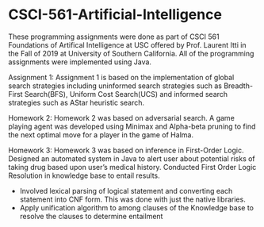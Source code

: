 # CSCI-561-Artificial-Intelligence

These programming assignments were done as part of CSCI 561 Foundations of Artifical Intelligence at USC offered by Prof. Laurent Itti in the Fall of 2019 at University of Southern California. All of the programming assignments were implemented using Java.

Assignment 1:
Assignment 1 is based on the implementation of global search strategies including uninformed search strategies such as Breadth-First Search(BFS), Uniform Cost Search(UCS) and informed search strategies such as AStar heuristic search.            

Homework 2:
Homework 2 was based on adversarial search. A game playing agent was developed using Minimax and Alpha-beta pruning to find the next optimal move for a player in the game of Halma.            

Homework 3:
Homework 3 was based on inference in First-Order Logic. Designed an automated system in Java to alert user about potential risks of taking drug based upon user’s medical history. Conducted First Order Logic Resolution in knowledge base to entail results.
- Involved lexical parsing of logical statement and converting each statement into CNF form. This was done with just the native libraries.
- Apply unification algorithm to among clauses of the Knowledge base to resolve the clauses to determine entailment
